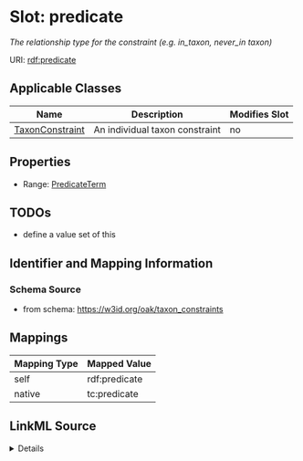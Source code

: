 

# Slot: predicate


_The relationship type for the constraint (e.g. in_taxon, never_in taxon)_





URI: [rdf:predicate](http://www.w3.org/1999/02/22-rdf-syntax-ns#predicate)



<!-- no inheritance hierarchy -->





## Applicable Classes

| Name | Description | Modifies Slot |
| --- | --- | --- |
| [TaxonConstraint](TaxonConstraint.md) | An individual taxon constraint |  no  |







## Properties

* Range: [PredicateTerm](PredicateTerm.md)





## TODOs

* define a value set of this

## Identifier and Mapping Information







### Schema Source


* from schema: https://w3id.org/oak/taxon_constraints




## Mappings

| Mapping Type | Mapped Value |
| ---  | ---  |
| self | rdf:predicate |
| native | tc:predicate |




## LinkML Source

<details>
```yaml
name: predicate
description: The relationship type for the constraint (e.g. in_taxon, never_in taxon)
todos:
- define a value set of this
from_schema: https://w3id.org/oak/taxon_constraints
rank: 1000
slot_uri: rdf:predicate
alias: predicate
owner: TaxonConstraint
domain_of:
- TaxonConstraint
range: PredicateTerm

```
</details>